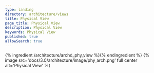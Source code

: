 ```yaml
---
type: landing
directory: architecture/views
title: Physical View
page_title: Physical View
description: Physical View
keywords: Physical View
published: true
allowSearch: true
---
```


{% ingredient /architecture/archd_phy_view %}{% endingredient %}
{% image src='docs/3.0/architecture/image/phy_arch.png' full center alt='Physical View' %}
